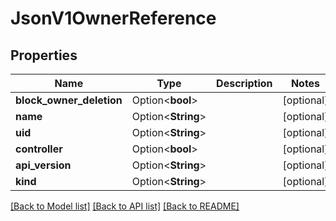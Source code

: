 # JsonV1OwnerReference

## Properties

Name | Type | Description | Notes
------------ | ------------- | ------------- | -------------
**block_owner_deletion** | Option<**bool**> |  | [optional]
**name** | Option<**String**> |  | [optional]
**uid** | Option<**String**> |  | [optional]
**controller** | Option<**bool**> |  | [optional]
**api_version** | Option<**String**> |  | [optional]
**kind** | Option<**String**> |  | [optional]

[[Back to Model list]](../README.md#documentation-for-models) [[Back to API list]](../README.md#documentation-for-api-endpoints) [[Back to README]](../README.md)


